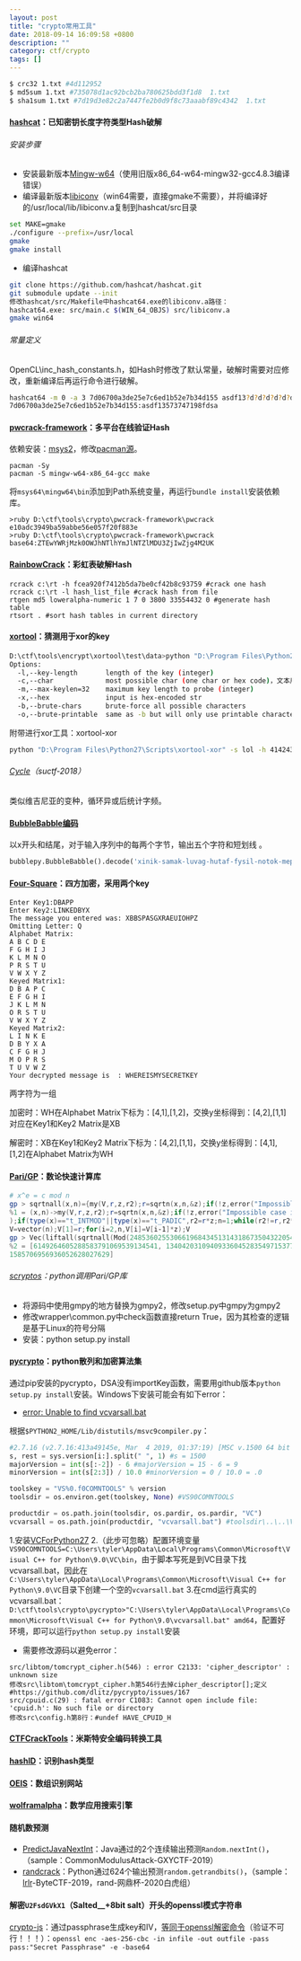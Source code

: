 ```yaml
---
layout: post
title: "crypto常用工具"
date: 2018-09-14 16:09:58 +0800
description: ""
category: ctf/crypto
tags: []
---
```


```sh
$ crc32 1.txt #4d112952
$ md5sum 1.txt #735078d1ac92bcb2ba780625bdd3f1d8  1.txt
$ sha1sum 1.txt #7d19d3e82c2a7447fe2b0d9f8c73aaabf89c4342  1.txt
```

#### [hashcat](https://github.com/hashcat/hashcat)：已知密钥长度字符类型Hash破解

###### 安装步骤

- 安装最新版本[Mingw-w64](http://mingw-w64.org/doku.php/download)（使用旧版x86_64-w64-mingw32-gcc4.8.3编译错误）
- 编译最新版本[libiconv](http://www.gnu.org/software/libiconv/)（win64需要，直接gmake不需要），并将编译好的/usr/local/lib/libiconv.a复制到hashcat/src目录

```sh
set MAKE=gmake
./configure --prefix=/usr/local
gmake
gmake install
```

- 编译hashcat

```sh
git clone https://github.com/hashcat/hashcat.git
git submodule update --init
修改hashcat/src/Makefile中hashcat64.exe的libiconv.a路径：
hashcat64.exe: src/main.c $(WIN_64_OBJS) src/libiconv.a
gmake win64
```

###### 常量定义

OpenCL\inc_hash_constants.h，如Hash时修改了默认常量，破解时需要对应修改，重新编译后再运行命令进行破解。

```sh
hashcat64 -m 0 -a 3 7d06700a3de25e7c6ed1b52e7b34d155 asdf13?d?d?d?d?d?d?d?d?dfdsa --force
7d06700a3de25e7c6ed1b52e7b34d155:asdf13573747198fdsa
```

#### [pwcrack-framework](https://github.com/L-codes/pwcrack-framework)：多平台在线验证Hash

依赖安装：[msys2](https://www.msys2.org/)，修改[pacman源](https://hustlei.github.io/2018/11/msys2-for-win.html)。

```shell
pacman -Sy
pacman -S mingw-w64-x86_64-gcc make
```

将`msys64\mingw64\bin`添加到Path系统变量，再运行`bundle install`安装依赖库。

```shell
>ruby D:\ctf\tools\crypto\pwcrack-framework\pwcrack e10adc3949ba59abbe56e057f20f883e
>ruby D:\ctf\tools\crypto\pwcrack-framework\pwcrack base64:ZTEwYWRjMzk0OWJhNTlhYmJlNTZlMDU3ZjIwZjg4M2UK
```

#### [RainbowCrack](http://project-rainbowcrack.com/)：彩虹表破解Hash

```shell
rcrack c:\rt -h fcea920f7412b5da7be0cf42b8c93759 #crack one hash
rcrack c:\rt -l hash_list_file #crack hash from file
rtgen md5 loweralpha-numeric 1 7 0 3800 33554432 0 #generate hash table
rtsort . #sort hash tables in current directory
```

#### [xortool](https://github.com/hellman/xortool)：猜测用于xor的key

```sh
D:\ctf\tools\encrypt\xortool\test\data>python "D:\Program Files\Python27\Scripts\xortool" tool_xored -c 20 [-l length] #如果python路径不带空格，可以直接运行xortool
Options:
  -l,--key-length       length of the key (integer)
  -c,--char             most possible char (one char or hex code)，文本用20，binary用00
  -m,--max-keylen=32    maximum key length to probe (integer)
  -x,--hex              input is hex-encoded str
  -b,--brute-chars      brute-force all possible characters
  -o,--brute-printable  same as -b but will only use printable characters for keys
```

附带进行xor工具：xortool-xor

```sh
python "D:\Program Files\Python27\Scripts\xortool-xor" -s lol -h 414243 -r imthekey -f /etc/passwd #对四种形式的内容进行xor操作
```

###### [Cycle](https://findneo.github.io/180527suctf/#Cycle)（suctf-2018）

类似维吉尼亚的变种，循环异或后统计字频。

#### [BubbleBabble编码](https://www.wisegeek.com/what-is-bubble-babble.htm)

以x开头和结尾，对于输入序列中的每两个字节，输出五个字符和短划线 。

```python
bubblepy.BubbleBabble().decode('xinik-samak-luvag-hutaf-fysil-notok-mepek-vanyh-zipef-hilok-detok-damif-cusol-fezyx') #flag{Ev3ry7hing_i5_bubb13s}
```

#### [Four-Square](https://github.com/rayschu/Four-Square)：四方加密，采用两个key

```
Enter Key1:DBAPP
Enter Key2:LINKEDBYX
The message you entered was: XBBSPASGXRAEUIOHPZ
Omitting Letter: Q
Alphabet Matrix:
A B C D E
F G H I J
K L M N O
P R S T U
V W X Y Z
Keyed Matrix1:
D B A P C
E F G H I
J K L M N
O R S T U
V W X Y Z
Keyed Matrix2:
L I N K E
D B Y X A
C F G H J
M O P R S
T U V W Z
Your decrypted message is  : WHEREISMYSECRETKEY
```

两字符为一组

加密时：WH在Alphabet Matrix下标为：[4,1],[1,2]，交换y坐标得到：[4,2],[1,1]对应在Key1和Key2 Matrix是XB

解密时：XB在Key1和Key2 Matrix下标为：[4,2],[1,1]，交换y坐标得到：[4,1],[1,2]在Alphabet Matrix为WH

#### [Pari/GP](http://pari.math.u-bordeaux.fr/)：数论快速计算库

```powershell
# x^e = c mod n
gp > sqrtnall(x,n)={my(V,r,z,r2);r=sqrtn(x,n,&z);if(!z,error("Impossible case in sqrtn"));if(type(x)=="t_INTMOD"||type(x)=="t_PADIC",r2 = r*z;n=1;while(r2!=r,r2*=z;n++));V=vector(n);V[1]=r;for(i=2,n,V[i]=V[i-1]*z);V}
%1 = (x,n)->my(V,r,z,r2);r=sqrtn(x,n,&z);if(!z,error("Impossible case in sqrtn")
);if(type(x)=="t_INTMOD"||type(x)=="t_PADIC",r2=r*z;n=1;while(r2!=r,r2*=z;n++));
V=vector(n);V[1]=r;for(i=2,n,V[i]=V[i-1]*z);V
gp > Vec(liftall(sqrtnall(Mod(2485360255306619684345131431867350432205477625621366642887752720125176463993839766742234027524, 32581479300404876772405716877547), 3)))
%2 = [6149264605288583791069539134541, 13404203109409336045283549715377, 1302801
1585706956936052628027629]
```

###### [scryptos](https://github.com/scryptos/scryptoslib)：python调用Pari/GP库

- 将源码中使用gmpy的地方替换为gmpy2，修改setup.py中gmpy为gmpy2
- 修改wrapper\common.py中check函数直接return True，因为其检查的逻辑是基于Linux的符号分隔
- 安装：python setup.py install

#### [pycrypto](https://github.com/dlitz/pycrypto)：python散列和加密算法集

通过pip安装的pycrypto，DSA没有importKey函数，需要用github版本`python setup.py install`安装。Windows下安装可能会有如下error：

- [error: Unable to find vcvarsall.bat](https://stackoverflow.com/questions/19830942/pip-install-gives-error-unable-to-find-vcvarsall-bat)

根据`$PYTHON2_HOME/Lib/distutils/msvc9compiler.py`：

```python
#2.7.16 (v2.7.16:413a49145e, Mar  4 2019, 01:37:19) [MSC v.1500 64 bit (AMD64)]
s, rest = sys.version[i:].split(" ", 1) #s = 1500
majorVersion = int(s[:-2]) - 6 #majorVersion = 15 - 6 = 9
minorVersion = int(s[2:3]) / 10.0 #minorVersion = 0 / 10.0 = .0

toolskey = "VS%0.f0COMNTOOLS" % version
toolsdir = os.environ.get(toolskey, None) #VS90COMNTOOLS

productdir = os.path.join(toolsdir, os.pardir, os.pardir, "VC")
vcvarsall = os.path.join(productdir, "vcvarsall.bat") #toolsdir\..\..\VC\vcvarsall.bat
```

1.安装[VCForPython27](https://www.microsoft.com/en-us/download/details.aspx?id=44266)
2.（此步可忽略）配置环境变量`VS90COMNTOOLS=C:\Users\tyler\AppData\Local\Programs\Common\Microsoft\Visual C++ for Python\9.0\VC\bin`，由于脚本写死是到VC目录下找vcvarsall.bat，因此在`C:\Users\tyler\AppData\Local\Programs\Common\Microsoft\Visual C++ for Python\9.0\VC`目录下创建一个空的`vcvarsall.bat`
3.在cmd运行真实的vcvarsall.bat：`D:\ctf\tools\crypto\pycrypto>"C:\Users\tyler\AppData\Local\Programs\Common\Microsoft\Visual C++ for Python\9.0\vcvarsall.bat" amd64`，配置好环境，即可以运行`python setup.py install`安装

- 需要修改源码以避免error：

```shell
src/libtom/tomcrypt_cipher.h(546) : error C2133: 'cipher_descriptor' : unknown size
修改src\libtom\tomcrypt_cipher.h第546行去掉cipher_descriptor[];定义 #https://github.com/dlitz/pycrypto/issues/167
src/cpuid.c(29) : fatal error C1083: Cannot open include file: 'cpuid.h': No such file or directory
修改src\config.h第8行：#undef HAVE_CPUID_H
```

#### [CTFCrackTools](https://github.com/0Chencc/CTFCrackTools)：米斯特安全编码转换工具

#### [hashID](https://github.com/psypanda/hashID)：识别hash类型

#### [OEIS](http://oeis.org/)：数组识别网站

#### [wolframalpha](https://www.wolframalpha.com/)：数学应用搜索引擎

#### 随机数预测

- [PredictJavaNextInt](https://github.com/VBQL/PredictJavaNextInt)：Java通过的2个连续输出预测`Random.nextInt()`，（sample：CommonModulusAttack-GXYCTF-2019）
- [randcrack](https://github.com/tna0y/Python-random-module-cracker)：Python通过624个输出预测`random.getrandbits()`，（sample：[lrlr](https://xz.aliyun.com/t/6324)-ByteCTF-2019，rand-网鼎杯-2020白虎组）

#### 解密`U2FsdGVkX1`（Salted__+8bit salt）开头的openssl模式字符串

[crypto-js](https://truongtx.me/2021/08/14/port-crypto-js-aes-functions-to-csharp)：通过passphrase生成key和IV，[等同于openssl解密命令](https://cryptojs.gitbook.io/docs/)（验证不可行！！！）：`openssl enc -aes-256-cbc -in infile -out outfile -pass pass:"Secret Passphrase" -e -base64`